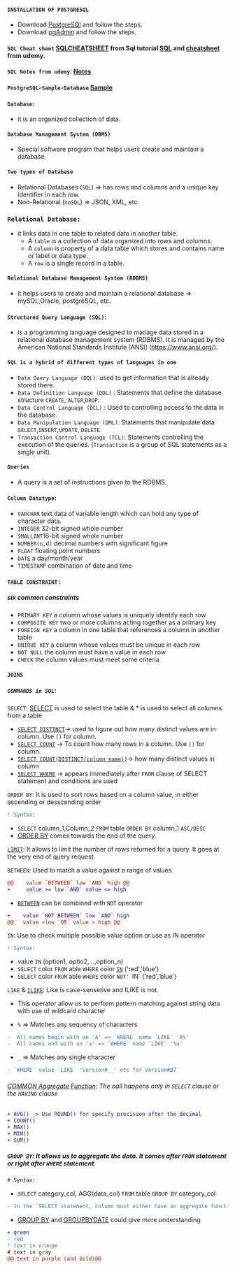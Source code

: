 #### `INSTALLATION OF POSTGRESQL`
+ Download [PostgreSQl](https://www.postgresql.org/) and follow the steps. 
+ Download [pgAdmin](https://www.pgadmin.org/) and follow the steps. 
#### `SQL Cheat sheet` [SQLCHEATSHEET](SQL-cheat-sheet.pdf) from Sql tutorial [SQL](https://www.sqltutorial.org/wp-content/uploads/2016/04/SQL-cheat-sheet.pdf) and [cheatsheet](Screen+Shot+2016-04-17+at+12.22.49+PM.png) from udemy.
#### `SQL Notes from udemy`: [Notes](SQLNotes.pdf)
#### `PostgreSQL-Sample-Database` [Sample](PostgreSQL-Sample-Database.png)
#### `Database`:
   - it is an organized collection of data. 
#### `Database Management System (DBMS)`
  - Special software program that helps users create and maintain a database.
#### `Two types of Database`  
   - Relational Databases (`SQL`) => has rows and columns and a unique key identifier in each row.    
   - Non-Relational (`noSQL`) => JSON, XML, etc.
### `Relational Database:`
+ it links data in one table to related data in another table. 
     - A `table` is a collection of data organized into rows and columns.
     - A `column` is property of a data table which stores and contains name or label or data type. 
     - A `row` is a single record in a table. 
#### `Relational Database Management System (RDBMS)` 
 + it helps users to create and maintain a relational database => mySQL,Oracle, postgreSQL, etc.
#### `Structured Query Language (SQL)`:
 + is a programming language designed to manage data stored in a relational database management system (RDBMS). It is managed by the American National Standards Institute [ANSI]  (https://www.ansi.org/).

#### `SQL is a hybrid of different types of languages in one`
 - `Data Query Language (DQL)`: used to get information that is already stored there. 
 - `Data Definition Language (DDL)` : Statements that define the database structure `CREATE`, `ALTER`,`DROP`.
 - `Data Control Language (DCL)` : Used to controlling access to the data in the database. 
 - `Data Manipulation Language (DML)`: Statements that manipulate data `SELECT`,`INSERT`,`UPDATE`, `DELETE`. 
 - `Transaction Control Language (TCL)`: Statements controlling the execution of the queries. (`Transaction` is a group of SQL statements as a single unit).
#### `Queries`
 + A query is a set of instructions given to the RDBMS.

#### `Column Datatype`:
  - `VARCHAR` text data of variable length which can hold any type of character data.
  - `INTEGER` 32-bit signed whole number
  - `SMALLINT`16-bit signed whole number
  - `NUMBER(n,d)` decimal numbers with significant figure 
  - `FLOAT` floating point numbers
  - `DATE` a day/month/year
  - `TIMESTAMP` combination of date and time 
  
 #### `TABLE CONSTRAINT` :
 ##### six common constraints
   - `PRIMARY KEY` a column whose values is uniquely identify each row
   - `COMPOSITE KEY` two or more columns acting together as a primary key
   - `FOREIGN KEY` a column in one table that references a column in another table
   - `UNIQUE KEY` a column whose values must be unique in each row
   - `NOT NULL` the column must have a value in each row
   - `CHECK` the column values must meet some criteria
  
  #### `JOINS`

##### `COMMANDS in SQL`:
`SELECT`: [SELECT](select.sql) is used to select the table & * is used to select all columns from a table
  + [`SELECT DISTINCT`](SelectDistinct.sql)-> used to figure out how many distinct values are in column. Use `()` for column. 
  + [`SELECT COUNT`](SelectCount.sql) -> To count how many rows in a column. Use `()` for column. 
  + [`SELECT COUNT(DISTINCT(column name))`](SelectCountDistinct.sql)-> how many distinct values in column
  + [`SELECT WHERE`](SelectWhere.sql) -> appears immediately after `FROM` clause of SELECT statement and conditions are used

`ORDER BY`: It is used to sort rows based on a column value, in either ascending or desscending order
 
 ```diff
 ! Syntax:
 ```
   +   `SELECT` column_1,Column_2 `FROM` table `ORDER BY` column_1 `ASC/DESC`
   +   [ORDER BY](OrderBy.sql) comes towards the end of the query.
  
[`LIMIT`](Limit.sql): It allows to limit the number of rows returned for a query. It goes at the very end of query request.

`BETWEEN`: Used to match a value against a range of values.
```diff
@@    value `BETWEEN` low `AND` high @@
+     value >= low `AND` value <= high
```    
 + [`BETWEEN`](Between.sql) can be combined with `NOT` operator
```diff
+    value `NOT BETWEEN` low `AND` high
@@   value <low `OR` value > high @@
```  

`IN`: Use to check multiple possible value option or use as IN operator
 
 ```diff
 ! Syntax:
 ```
   + value `IN` (option1, optio2,...,option_n)
   + `SELECT` color `FROM` able `WHERE` color [`IN`](In.sql) ('red','blue')
   + `SELECT` color `FROM` able `WHERE` color `NOT' `IN` ('red','blue')

`LIKE` & [`ILIKE`](LikeIlike.sql): Like is case-sensetive and ILIKE is not. 
   + This operator allow us to perform pattern matching against string data with use of wildcard character
   
   + `%` => Matches any sequency of characters
```diff
-  All names begin with an 'A' => `WHERE` name `LIKE` 'A%'
-  All names end with an 'a' => `WHERE` name `LIKE` '%a'
```
   + `_` => Matches any single character
```diff
- `WHERE` value `LIKE` 'Version#__' etc for Version#B7 
```
###### [COMMON Aggregate Function](AggregateFunction.sql): The call happens only in `SELECT` clause or the `HAVING` clause
```diff
+ AVG() -> Use ROUND() for specify precision after the decimal
+ COUNT()
+ MAX()
+ MIN()
+ SUM()
```

##### `GROUP BY`: It allows us to aggregate the data. It comes after `FROM` statement or right after `WHERE` statement
 ```diff
 # Syntax:
 ```
  + `SELECT` category_col, AGG(data_col) `FROM` table `GROUP BY` category_col
```diff
- In the `SELECT statement, column must either have an aggregate function or be in the `GROUP BY` call
```
  + [GROUP BY](GroupBy.sql) and [GROUPBYDATE](GroupByDate.sql) could give more understanding



```diff
+ green
- red
! text in orange
# text in gray
@@ text in purple (and bold)@@
```
